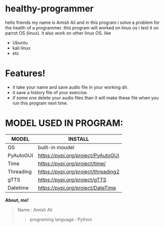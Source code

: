 # healthy-programmer
 hello friends my name is Amish Ali  and in this program i solve a problem for the health of a programmer.
this program will worked on linux os i test it on parrot OS (linux). 
it also work on other linux OS. like
  - Ubuntu
  - kali linux
  - etc

# Features!

  - it take your name and save audio file in your working dir.
  - it save a history file of your exercise.
  - if some one delete your audio files than it will make these file when you run this program next time.
# MODEL USED IN PROGRAM:
| MODEL | INSTALL |
| ------ | ------ |
| OS | bulit-in moudel |
| PyAutoGUI| https://pypi.org/project/PyAutoGUI |
| Time | https://pypi.org/project/time/
| Threading| https://pypi.org/project/threading2 |
| gTTS | https://pypi.org/project/gTTS |
| Datetime | https://pypi.org/project/DateTime |

**About, me!**

> Name : Amish Ali
> >programing
language : Python
